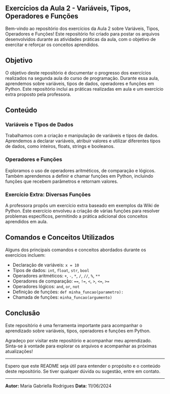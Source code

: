 ## **Exercícios da Aula 2 - Variáveis, Tipos, Operadores e Funções**

Bem-vindo ao repositório dos exercícios da Aula 2 sobre Variáveis, Tipos, Operadores e Funções! Este repositório foi criado para postar os arquivos desenvolvidos durante as atividades práticas da aula, com o objetivo de exercitar e reforçar os conceitos aprendidos.

## Objetivo

O objetivo deste repositório é documentar o progresso dos exercícios realizados na segunda aula do curso de programação. Durante essa aula, aprendemos sobre variáveis, tipos de dados, operadores e funções em Python. Este repositório inclui as práticas realizadas em aula e um exercício extra proposto pela professora.

## Conteúdo

### Variáveis e Tipos de Dados

Trabalhamos com a criação e manipulação de variáveis e tipos de dados. Aprendemos a declarar variáveis, atribuir valores e utilizar diferentes tipos de dados, como inteiros, floats, strings e booleanos.

### Operadores e Funções

Exploramos o uso de operadores aritméticos, de comparação e lógicos. Também aprendemos a definir e chamar funções em Python, incluindo funções que recebem parâmetros e retornam valores.

### Exercício Extra: Diversas Funções

A professora propôs um exercício extra baseado em exemplos da Wiki de Python. Este exercício envolveu a criação de várias funções para resolver problemas específicos, permitindo a prática adicional dos conceitos aprendidos em aula.

## Comandos e Conceitos Utilizados

Alguns dos principais comandos e conceitos abordados durante os exercícios incluem:

- Declaração de variáveis: `x = 10`
- Tipos de dados: `int`, `float`, `str`, `bool`
- Operadores aritméticos: `+`, `-`, `*`, `/`, `//`, `%`, `**`
- Operadores de comparação: `==`, `!=`, `<`, `>`, `<=`, `>=`
- Operadores lógicos: `and`, `or`, `not`
- Definição de funções: `def minha_funcao(parametro):`
- Chamada de funções: `minha_funcao(argumento)`

## Conclusão

Este repositório é uma ferramenta importante para acompanhar o aprendizado sobre variáveis, tipos, operadores e funções em Python. 

Agradeço por visitar este repositório e acompanhar meu aprendizado. Sinta-se à vontade para explorar os arquivos e acompanhar as próximas atualizações!

------

Espero que este README seja útil para entender o propósito e o conteúdo deste repositório. Se tiver qualquer dúvida ou sugestão, entre em contato.

------

**Autor:** Maria Gabriella Rodrigues
**Data:** 11/06/2024
